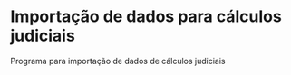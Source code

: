 # Importação de dados para cálculos judiciais
Programa para importação de dados de cálculos judiciais
